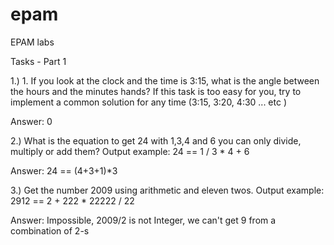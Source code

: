 # epam
EPAM labs

Tasks - Part 1

1.) 1. If you look at the clock and the time is 3:15, what is the angle between the hours and the minutes hands? 
If this task is too easy for you, try to implement a common solution for any time (3:15, 3:20, 4:30 ... etc )

Answer:
0

2.) What is the equation to get 24 with 1,3,4 and 6 you can only divide, multiply or add them? Output example: 24 == 1 / 3 * 4 + 6

Answer:
24 == (4+3+1)*3

3.) Get the number 2009 using arithmetic and eleven twos. Output example: 2912 == 2 + 222 * 22222 / 22

Answer:
Impossible, 2009/2 is not Integer, we can't get 9 from a combination of 2-s
